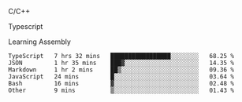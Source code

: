 <p>C/C++</p>
<p> Typescript</p>
<p>Learning Assembly</p>

<!--START_SECTION:waka-->

```text
TypeScript   7 hrs 32 mins   █████████████████░░░░░░░░   68.25 %
JSON         1 hr 35 mins    ███▓░░░░░░░░░░░░░░░░░░░░░   14.35 %
Markdown     1 hr 2 mins     ██▒░░░░░░░░░░░░░░░░░░░░░░   09.36 %
JavaScript   24 mins         █░░░░░░░░░░░░░░░░░░░░░░░░   03.64 %
Bash         16 mins         ▓░░░░░░░░░░░░░░░░░░░░░░░░   02.48 %
Other        9 mins          ▒░░░░░░░░░░░░░░░░░░░░░░░░   01.43 %
```

<!--END_SECTION:waka-->
